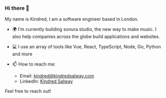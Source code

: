 ### Hi there 👋

My name is Kindred, I am a software engineer based in London.

- 🌍 I’m currently building sonura studio, the new way to make music. I also help companies across the globe build applications and websites.
- 💻  I use an array of tools like Vue, React, TypeScript, Node, Go, Python and more

- 📫 How to reach me:
  - Email: [kindred@kindredsalway.com](mailto:kindred@kindredsalway.com)
  - LinkedIn: [Kindred Salway](https://www.linkedin.com/in/kindred-salway-8a05b6240/)

Feel free to reach out!
